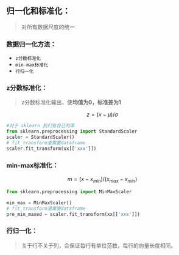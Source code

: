 ## 归一化和标准化：

> 对所有数据尺度的统一

### 数据归一化方法：

- `z分数标准化`
- `min-max标准化`
- `行归一化`

### z分数标准化：

> z分数标准化输出，使**均值为0，标准差为1**

$$
z=(x-μ)/σ
$$

```python
#对于 sklearn 我们有自己的库
from sklearn.preprocessing import StandardScaler
scaler = StandardScaler()
# fit_transform里需要dataframe
scaler.fit_transform(xx[['xxx']])
```

 

### min-max标准化：

$$
m = (x - x_{min})/(x_{max} - x_{min})
$$

```python
from sklearn.preprocessing import MinMaxScaler

min_max = MinMaxScaler()
# fit_transform里需要dataframe
pre_min_maxed = scaler.fit_transform(xx[['xxx']])
```

###  行归一化：

> 关于行不关于列，会保证每行有单位范数，每行的向量长度相同。